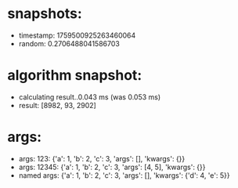 # snapshots:

 * timestamp: 1759500925263460064
 * random: 0.2706488041586703

# algorithm snapshot:

 * calculating result..0.043 ms (was 0.053 ms)
 * result: [8982, 93, 2902]

# args:

 * args: 123: {'a': 1, 'b': 2, 'c': 3, 'args': [], 'kwargs': {}}
 * args: 12345: {'a': 1, 'b': 2, 'c': 3, 'args': [4, 5], 'kwargs': {}}
 * named args: {'a': 1, 'b': 2, 'c': 3, 'args': [], 'kwargs': {'d': 4, 'e': 5}}
